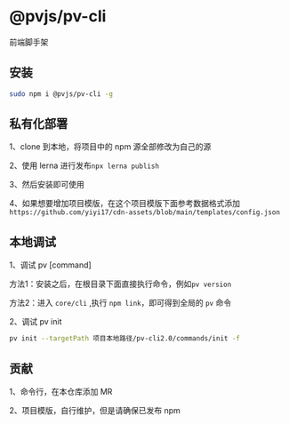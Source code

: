 # @pvjs/pv-cli

前端脚手架

## 安装

```bash
sudo npm i @pvjs/pv-cli -g
```

## 私有化部署

1、clone 到本地，将项目中的 npm 源全部修改为自己的源

2、使用 lerna 进行发布`npx lerna publish`

3、然后安装即可使用

4、如果想要增加项目模版，在这个项目模版下面参考数据格式添加`https://github.com/yiyi17/cdn-assets/blob/main/templates/config.json`

## 本地调试

1、调试 pv [command]

方法1：安装之后，在根目录下面直接执行命令，例如`pv version`

方法2：进入 `core/cli` ,执行 `npm link`，即可得到全局的 `pv` 命令

2、调试 pv init

```bash
pv init --targetPath 项目本地路径/pv-cli2.0/commands/init -f
```

## 贡献

1、命令行，在本仓库添加 MR

2、项目模版，自行维护，但是请确保已发布 npm
